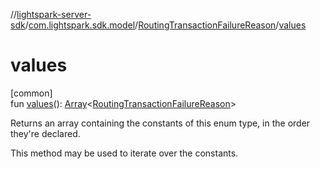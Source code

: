 //[lightspark-server-sdk](../../../index.md)/[com.lightspark.sdk.model](../index.md)/[RoutingTransactionFailureReason](index.md)/[values](values.md)

# values

[common]\
fun [values](values.md)(): [Array](https://kotlinlang.org/api/latest/jvm/stdlib/kotlin/-array/index.html)&lt;[RoutingTransactionFailureReason](index.md)&gt;

Returns an array containing the constants of this enum type, in the order they're declared.

This method may be used to iterate over the constants.

